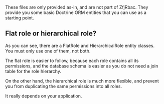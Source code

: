 These files are only provided as-in, and are not part of ZfjRbac. They provide you some basic Doctrine ORM
entities that you can use as a starting point.

## Flat role or hierarchical role?

As you can see, there are a FlatRole and HierarchicalRole entity classes. You must only use one of them, not both.

The flat role is easier to follow, because each role contains all its permissions, and the database schema is easier
as you do not need a join table for the role hierarchy.

On the other hand, the hierarchical role is much more flexible, and prevent you from duplicating the same permissions
into all roles.

It really depends on your application.

